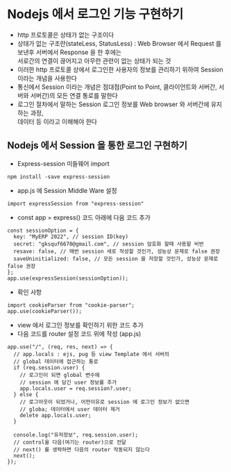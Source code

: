 # Nodejs 에서 로그인 기능 구현하기

- http 프로토콜은 상태가 없는 구조이다
- 상태가 없는 구조란(stateLess, StatusLess) : Web Browser 에서 Request 를 보낸후 서버에서 Response 을 한 후에는  
  서로간의 연결이 끊어지고 아무런 관련이 없는 상태가 되는 것
- 이러한 http 프로토콜 상에서 로그인한 사용자의 정보를 관리하기 위하여 Session 이라는 개념을 사용한다
- 통신에서 Session 이라는 개념은 점대점(Point to Point, 클라이언트와 서버간, 서버와 서버간)의 모든 연결 통로를 말한다
- 로그인 절차에서 말하는 Session 로그인 정보를 Web browser 와 서버간에 유지하는 과정,  
  데이터 등 이라고 이해해야 한다

## Nodejs 에서 Session 을 통한 로그인 구현하기

- Express-session 미들웨어 import

```
npm install -save express-session
```

- app.js 에 Session Middle Ware 설정

```
import expressSession from "express-session"
```

- const app = express() 코드 아래에 다음 코드 추가

```
const sessionOption = {
  key: "MyERP 2022", // session ID(key)
  secret: "gksquf6670@gmail.com", // session 암호화 할때 사용할 비번
  resave: false, // 매번 session 새로 작성할 것인가, 성능상 문제로 false 권장
  saveUninitialized: false, // 모든 session 을 저장할 것인가, 성능상 문제로 false 권장
};
app.use(expressSession(sessionOption));
```

- 확인 사항

```
import cookieParser from "cookie-parser";
app.use(cookieParser());
```

- view 에서 로그인 정보를 확인하기 위한 코드 추가
- 다음 코드를 router 설정 코드 위에 작성 (app.js)

```
app.use("/", (req, res, next) => {
  // app.locals : ejs, pug 등 view Template 에서 서버의
  // global 데이터에 접근하는 통로
  if (req.session.user) {
    // 로그인이 되면 global 변수에
    // session 에 담긴 user 정보를 추가
    app.locals.user = req.session?.user;
  } else {
    // 로그아웃이 되었거나, 어떤이유로 session 에 로그인 정보가 없으면
    // globa; 데이터에서 user 데이터 제거
    delete app.locals.user;
  }

  console.log("유저정보", req.session.user);
  // control을 다음(여기는 router)으로 전달
  // next() 를 생략하면 다음의 router 작동되지 않는다
  next();
});
```
